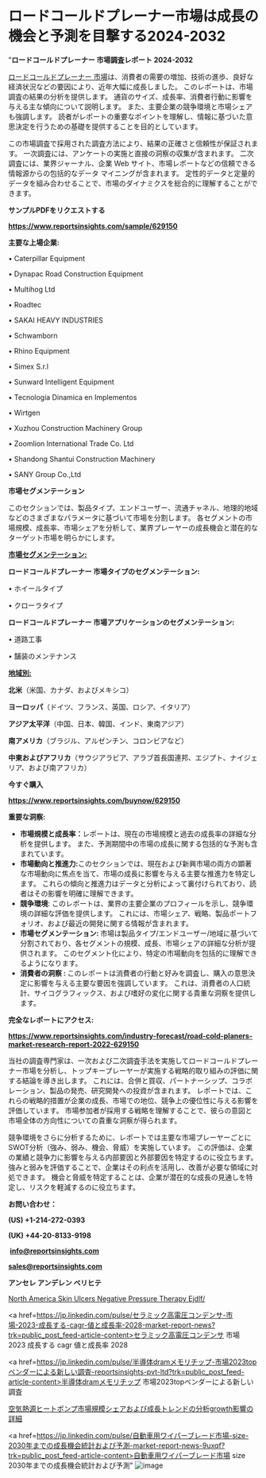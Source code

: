  # ロードコールドプレーナー市場は成長の機会と予測を目撃する2024-2032

"<strong>ロードコールドプレーナー 市場調査レポート 2024-2032</strong>

<a href=https://www.reportsinsights.com/sample/629150>ロードコールドプレーナー 市場</a>は、消費者の需要の増加、技術の進歩、良好な経済状況などの要因により、近年大幅に成長しました。 このレポートは、市場調査の結果の分析を提供します。 通貨のサイズ、成長率、消費者行動に影響を与える主な傾向について説明します。 また、主要企業の競争環境と市場シェアも強調します。 読者がレポートの重要なポイントを理解し、情報に基づいた意思決定を行うための基礎を提供することを目的としています。

この市場調査で採用された調査方法により、結果の正確さと信頼性が保証されます。 一次調査には、アンケートの実施と直接の洞察の収集が含まれます。 二次調査には、業界ジャーナル、企業 Web サイト、市場レポートなどの信頼できる情報源からの包括的なデータ マイニングが含まれます。 定性的データと定量的データを組み合わせることで、市場のダイナミクスを総合的に理解することができます。

<strong><b>サンプルPDFをリクエストする</b></strong>

<a href=https://www.reportsinsights.com/sample/629150><strong><u>https://www.reportsinsights.com/sample/629150</u></strong></a>

<strong>主要な上場企業:</strong>

• Caterpillar Equipment

• Dynapac Road Construction Equipment

• Multihog Ltd

• Roadtec

• SAKAI HEAVY INDUSTRIES

• Schwamborn

• Rhino Equipment

• Simex S.r.l

• Sunward Intelligent Equipment

• Tecnologia Dinamica en Implementos

• Wirtgen

• Xuzhou Construction Machinery Group

• Zoomlion International Trade Co. Ltd

• Shandong Shantui Construction Machinery

• SANY Group Co.,Ltd

<strong>市場セグメンテーション</strong>

このセクションでは、製品タイプ、エンドユーザー、流通チャネル、地理的地域などのさまざまなパラメータに基づいて市場を分割します。 各セグメントの市場規模、成長率、市場シェアを分析して、業界プレーヤーの成長機会と潜在的なターゲット市場を明らかにします。

<strong><u>市場セグメンテーション</u></strong><strong><u>:</u></strong>

<strong>ロードコールドプレーナー 市場タイプのセグメンテーション:</strong>

• ホイールタイプ

• クローラタイプ

<strong>ロードコールドプレーナー 市場アプリケーションのセグメンテーション:</strong>

• 道路工事

• 舗装のメンテナンス

<strong><u>地域別</u></strong><strong><u>:</u></strong>

<strong>北米</strong>（米国、カナダ、およびメキシコ）

<strong>ヨーロッパ</strong>（ドイツ、フランス、英国、ロシア、イタリア）

<strong>アジア太平洋</strong>（中国、日本、韓国、インド、東南アジア）

<strong>南アメリカ</strong>（ブラジル、アルゼンチン、コロンビアなど）

<strong>中東およびアフリカ</strong>（サウジアラビア、アラブ首長国連邦、エジプト、ナイジェリア、および南アフリカ）

<strong>今すぐ購入</strong>

<a href=https://www.reportsinsights.com/buynow/629150><strong><u>https://www.reportsinsights.com/buynow/629150</u></strong></a>

<strong>重要な洞察:</strong>
<ul>
  <li><strong>市場規模と成長率：</strong>レポートは、現在の市場規模と過去の成長率の詳細な分析を提供します。 また、予測期間中の市場の成長に関する包括的な予測も含まれています。</li>
  <li><strong>市場動向と推進力:</strong>このセクションでは、現在および新興市場の両方の顕著な市場動向に焦点を当て、市場の成長に影響を与える主要な推進力を特定します。 これらの傾向と推進力はデータと分析によって裏付けられており、読者はその影響を明確に理解できます。</li>
  <li><strong>競争環境</strong>: このレポートは、業界の主要企業のプロフィールを示し、競争環境の詳細な評価を提供します。 これには、市場シェア、戦略、製品ポートフォリオ、および最近の開発に関する情報が含まれます。</li>
  <li><strong>市場セグメンテーション: </strong>市場は製品タイプ/エンドユーザー/地域に基づいて分割されており、各セグメントの規模、成長、市場シェアの詳細な分析が提供されます。 このセグメント化により、特定の市場動向を包括的に理解できるようになります。</li>
  <li><strong>消費者の洞察 : </strong>このレポートは消費者の行動と好みを調査し、購入の意思決定に影響を与える主要な要因を強調しています。 これは、消費者の人口統計、サイコグラフィックス、および嗜好の変化に関する貴重な洞察を提供します。</li>
</ul>
<strong>完全なレポートにアクセス:</strong>

<a href=https://www.reportsinsights.com/industry-forecast/road-cold-planers-market-research-report-2022-629150><strong><u><b>https://www.reportsinsights.com/industry-forecast/road-cold-planers-market-research-report-2022-629150</b></u></strong></a>

当社の調査専門家は、一次および二次調査手法を実施してロードコールドプレーナー市場を分析し、トップキープレーヤーが実施する戦略的取り組みの評価に関する結論を導き出します。 これには、合併と買収、パートナーシップ、コラボレーション、製品の発売、研究開発への投資が含まれます。 レポートでは、これらの戦略的措置が企業の成長、市場での地位、競争上の優位性に与える影響を評価しています。 市場参加者が採用する戦略を理解することで、彼らの意図と市場全体の方向性についての貴重な洞察が得られます。

競争環境をさらに分析するために、レポートでは主要な市場プレーヤーごとにSWOT分析（強み、弱み、機会、脅威）を実施しています。 この評価は、企業の業績と競争力に影響を与える内部要因と外部要因を特定するのに役立ちます。 強みと弱みを評価することで、企業はその利点を活用し、改善が必要な領域に対処できます。 機会と脅威を特定することは、企業が潜在的な成長の見通しを特定し、リスクを軽減するのに役立ちます。

<strong>お問い合わせ：</strong>

<strong>(US) +1-214-272-0393</strong>

<strong>(UK) +44-20-8133-9198</strong>

<strong> </strong><a href=info@reportsinsights.com><strong><u>info@reportsinsights.com</u></strong></a>

<a href=sales@reportsinsights.com><strong><u>sales@reportsinsights.com</u></strong></a>

<strong>アンセレ アンデレン ベリヒテ</strong>

<a href=https://www.linkedin.com/pulse/north-america-skin-ulcers-negative-pressure-therapy-ejdlf/>North America Skin Ulcers Negative Pressure Therapy Ejdlf/</a>

<a href=https://jp.linkedin.com/pulse/セラミック高電圧コンデンサ-市場-2023-成長する-cagr-値と成長率-2028-market-report-news?trk=public_post_feed-article-content>セラミック高電圧コンデンサ 市場 2023 成長する cagr 値と成長率 2028</a>

<a href=https://jp.linkedin.com/pulse/半導体dramメモリチップ-市場2023topベンダーによる新しい調査-reportsinsights-pvt-ltd?trk=public_post_feed-article-content>半導体dramメモリチップ 市場2023topベンダーによる新しい調査</a>

<a href=https://www.linkedin.com/pulse/空気熱源ヒートポンプ市場規模シェアおよび成長トレンドの分析growth影響の詳細-reportsinsights-pvt-ltd-cl8jf/>空気熱源ヒートポンプ市場規模シェアおよび成長トレンドの分析growth影響の詳細</a>

<a href=https://jp.linkedin.com/pulse/自動車用ワイパーブレード市場-size-2030年までの成長機会統計および予測-market-report-news-9uxqf?trk=public_post_feed-article-content>自動車用ワイパーブレード市場 size 2030年までの成長機会統計および予測</a>"
![image](https://github.com/gayatrid12/RIhealthMarket/assets/158473851/b77bdb03-9673-45e6-9a8a-ffbc4652f698)
